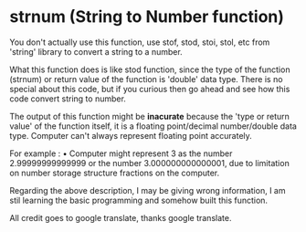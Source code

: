 # strnum (String to Number function)
You don't actually use this function, use stof, stod, stoi, stol, etc from 'string' library to convert a string to a number.

What this function does is like stod function, since the type of the function (strnum) or return value of the function is 'double' data type.
There is no special about this code, but if you curious then go ahead and see how this code convert string to number.
 
The output of this function might be **inacurate** because the 'type or return value' of the function itself, it is a floating point/decimal number/double data type.
Computer can't always represent floating point accurately.

For example :
 • Computer might represent 3 as the number 2.99999999999999 or the number 3.000000000000001, due to limitation on number storage structure
   fractions on the computer.
 
Regarding the above description, I may be giving wrong information, I am stil learning the basic programming and somehow built this function.

All credit goes to google translate, thanks google translate.
